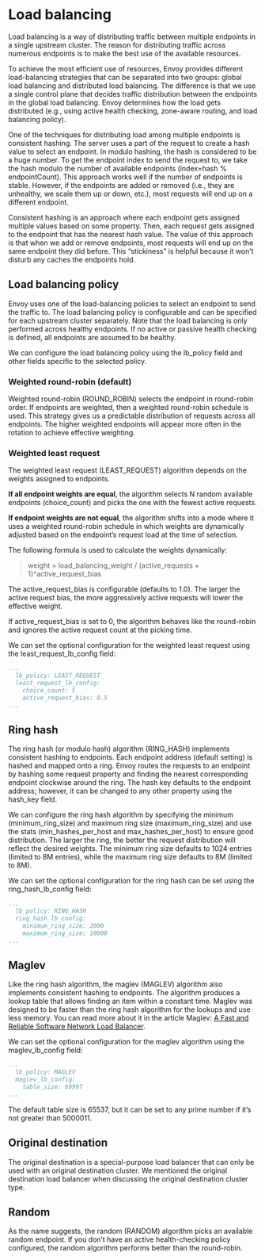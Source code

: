 # Load balancing
Load balancing is a way of distributing traffic between multiple endpoints in a single upstream cluster. The reason for distributing traffic across numerous endpoints is to make the best use of the available resources.

To achieve the most efficient use of resources, Envoy provides different load-balancing strategies that can be separated into two groups: global load balancing and distributed load balancing. The difference is that we use a single control plane that decides traffic distribution between the endpoints in the global load balancing. Envoy determines how the load gets distributed (e.g., using active health checking, zone-aware routing, and load balancing policy).

One of the techniques for distributing load among multiple endpoints is consistent hashing. The server uses a part of the request to create a hash value to select an endpoint. In modulo hashing, the hash is considered to be a huge number. To get the endpoint index to send the request to, we take the hash modulo the number of available endpoints (index=hash % endpointCount). This approach works well if the number of endpoints is stable. However, if the endpoints are added or removed (i.e., they are unhealthy, we scale them up or down, etc.), most requests will end up on a different endpoint.

Consistent hashing is an approach where each endpoint gets assigned multiple values based on some property. Then, each request gets assigned to the endpoint that has the nearest hash value. The value of this approach is that when we add or remove endpoints, most requests will end up on the same endpoint they did before. This “stickiness” is helpful because it won’t disturb any caches the endpoints hold.

## Load balancing policy
Envoy uses one of the load-balancing policies to select an endpoint to send the traffic to. The load balancing policy is configurable and can be specified for each upstream cluster separately. Note that the load balancing is only performed across healthy endpoints. If no active or passive health checking is defined, all endpoints are assumed to be healthy.

We can configure the load balancing policy using the lb_policy field and other fields specific to the selected policy.

### Weighted round-robin (default)
Weighted round-robin (ROUND_ROBIN) selects the endpoint in round-robin order. If endpoints are weighted, then a weighted round-robin schedule is used. This strategy gives us a predictable distribution of requests across all endpoints. The higher weighted endpoints will appear more often in the rotation to achieve effective weighting.

### Weighted least request
The weighted least request (LEAST_REQUEST) algorithm depends on the weights assigned to endpoints.

**If all endpoint weights are equal**, the algorithm selects N random available endpoints (choice_count) and picks the one with the fewest active requests.

**If endpoint weights are not equal**, the algorithm shifts into a mode where it uses a weighted round-robin schedule in which weights are dynamically adjusted based on the endpoint’s request load at the time of selection.

The following formula is used to calculate the weights dynamically:

> weight = load_balancing_weight / (active_requests + 1)^active_request_bias

The active_request_bias is configurable (defaults to 1.0). The larger the active request bias, the more aggressively active requests will lower the effective weight.

If active_request_bias is set to 0, the algorithm behaves like the round-robin and ignores the active request count at the picking time.

We can set the optional configuration for the weighted least request using the least_request_lb_config field:

```yaml
...
  lb_policy: LEAST_REQUEST
  least_request_lb_config:
    choice_count: 5
    active_request_bias: 0.5
...
```
## Ring hash
The ring hash (or modulo hash) algorithm (RING_HASH) implements consistent hashing to endpoints. Each endpoint address (default setting) is hashed and mapped onto a ring. Envoy routes the requests to an endpoint by hashing some request property and finding the nearest corresponding endpoint clockwise around the ring. The hash key defaults to the endpoint address; however, it can be changed to any other property using the hash_key field.

We can configure the ring hash algorithm by specifying the minimum (minimum_ring_size) and maximum ring size (maximum_ring_size) and use the stats (min_hashes_per_host and max_hashes_per_host) to ensure good distribution. The larger the ring, the better the request distribution will reflect the desired weights. The minimum ring size defaults to 1024 entries (limited to 8M entries), while the maximum ring size defaults to 8M (limited to 8M).

We can set the optional configuration for the ring hash can be set using the ring_hash_lb_config field:

```yaml
...
  lb_policy: RING_HASH
  ring_hash_lb_config:
    minimum_ring_size: 2000
    maximum_ring_size: 10000
...
```

## Maglev
Like the ring hash algorithm, the maglev (MAGLEV) algorithm also implements consistent hashing to endpoints. The algorithm produces a lookup table that allows finding an item within a constant time. Maglev was designed to be faster than the ring hash algorithm for the lookups and use less memory. You can read more about it in the article Maglev: [A Fast and Reliable Software Network Load Balancer](https://dgryski.medium.com/consistent-hashing-algorithmic-tradeoffs-ef6b8e2fcae8).

We can set the optional configuration for the maglev algorithm using the maglev_lb_config field:

```yaml
...
  lb_policy: MAGLEV
  maglev_lb_config:
    table_size: 69997
...
```

The default table size is 65537, but it can be set to any prime number if it’s not greater than 5000011.

## Original destination
The original destination is a special-purpose load balancer that can only be used with an original destination cluster. We mentioned the original destination load balancer when discussing the original destination cluster type.

## Random
As the name suggests, the random (RANDOM) algorithm picks an available random endpoint. If you don’t have an active health-checking policy configured, the random algorithm performs better than the round-robin.

